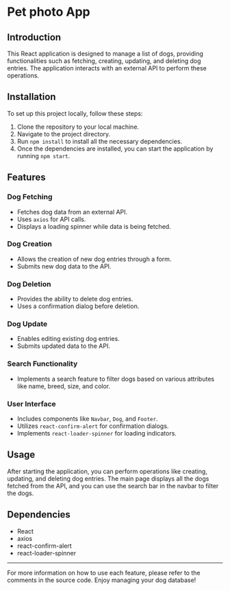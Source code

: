 # Pet photo App

## Introduction

This React application is designed to manage a list of dogs, providing functionalities such as fetching, creating, updating, and deleting dog entries. The application interacts with an external API to perform these operations.

## Installation

To set up this project locally, follow these steps:

1. Clone the repository to your local machine.
2. Navigate to the project directory.
3. Run `npm install` to install all the necessary dependencies.
4. Once the dependencies are installed, you can start the application by running `npm start`.

## Features

### Dog Fetching

- Fetches dog data from an external API.
- Uses `axios` for API calls.
- Displays a loading spinner while data is being fetched.

### Dog Creation

- Allows the creation of new dog entries through a form.
- Submits new dog data to the API.

### Dog Deletion

- Provides the ability to delete dog entries.
- Uses a confirmation dialog before deletion.

### Dog Update

- Enables editing existing dog entries.
- Submits updated data to the API.

### Search Functionality

- Implements a search feature to filter dogs based on various attributes like name, breed, size, and color.

### User Interface

- Includes components like `Navbar`, `Dog`, and `Footer`.
- Utilizes `react-confirm-alert` for confirmation dialogs.
- Implements `react-loader-spinner` for loading indicators.

## Usage

After starting the application, you can perform operations like creating, updating, and deleting dog entries. The main page displays all the dogs fetched from the API, and you can use the search bar in the navbar to filter the dogs.

## Dependencies

- React
- axios
- react-confirm-alert
- react-loader-spinner

---

For more information on how to use each feature, please refer to the comments in the source code. Enjoy managing your dog database!
